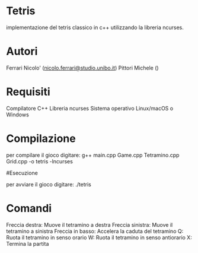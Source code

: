 # Tetris

implementazione del tetris classico in c++ utilizzando la libreria ncurses.

# Autori

Ferrari Nicolo' (nicolo.ferrari@studio.unibo.it)
Pittori Michele ()

# Requisiti

Compilatore C++
Libreria ncurses
Sistema operativo Linux/macOS o Windows

# Compilazione

per compilare il gioco digitare: 
g++ main.cpp Game.cpp Tetramino.cpp Grid.cpp -o tetris -lncurses

#Esecuzione

per avviare il gioco digitare:
./tetris

# Comandi

Freccia destra: Muove il tetramino a destra
Freccia sinistra: Muove il tetramino a sinistra
Freccia in basso: Accelera la caduta del tetramino
Q: Ruota il tetramino in senso orario 
W: Ruota il tetramino in senso antiorario
X: Termina la partita
